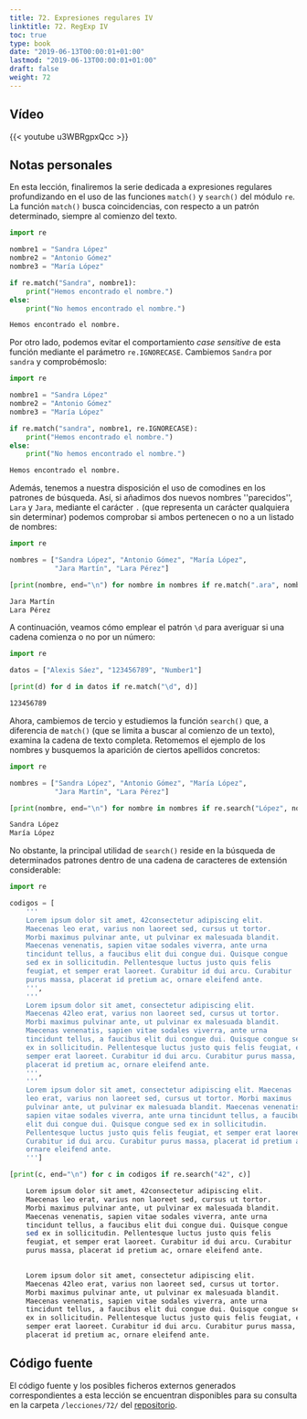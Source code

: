 ```yaml
---
title: 72. Expresiones regulares IV
linktitle: 72. RegExp IV
toc: true
type: book
date: "2019-06-13T00:00:01+01:00"
lastmod: "2019-06-13T00:00:01+01:00"
draft: false
weight: 72
---
```


## Vídeo

{{< youtube u3WBRgpxQcc >}}

## Notas personales

En esta lección, finaliremos la serie dedicada a expresiones regulares profundizando en el uso de las funciones `match()` y `search()` del módulo `re`. La función `match()` busca coincidencias, con respecto a un patrón determinado, siempre al comienzo del texto.

```python
import re

nombre1 = "Sandra López"
nombre2 = "Antonio Gómez"
nombre3 = "María López"

if re.match("Sandra", nombre1):
    print("Hemos encontrado el nombre.")
else:
    print("No hemos encontrado el nombre.")
```

```bash
Hemos encontrado el nombre.
```

Por otro lado, podemos evitar el comportamiento *case sensitive* de esta función mediante el parámetro `re.IGNORECASE`. Cambiemos `Sandra` por `sandra` y comprobémoslo:

```python
import re

nombre1 = "Sandra López"
nombre2 = "Antonio Gómez"
nombre3 = "María López"

if re.match("sandra", nombre1, re.IGNORECASE):
    print("Hemos encontrado el nombre.")
else:
    print("No hemos encontrado el nombre.")
```

```bash
Hemos encontrado el nombre.
```

Además, tenemos a nuestra disposición el uso de comodines en los patrones de búsqueda. Así, si añadimos dos nuevos nombres ''parecidos'', `Lara` y `Jara`, mediante el carácter `.` (que representa un carácter qualquiera sin determinar) podemos comprobar si ambos pertenecen o no a un listado de nombres:

```python
import re

nombres = ["Sandra López", "Antonio Gómez", "María López",
           "Jara Martín", "Lara Pérez"]

[print(nombre, end="\n") for nombre in nombres if re.match(".ara", nombre)]
```

```bash
Jara Martín
Lara Pérez
```

A continuación, veamos cómo emplear el patrón `\d` para averiguar si una cadena comienza o no por un número:

```python
import re

datos = ["Alexis Sáez", "123456789", "Number1"]

[print(d) for d in datos if re.match("\d", d)]
```

```bash
123456789
```

Ahora, cambiemos de tercio y estudiemos la función `search()` que, a diferencia de `match()` (que se limita a buscar al comienzo de un texto), examina la cadena de texto completa. Retomemos el ejemplo de los nombres y busquemos la aparición de ciertos apellidos concretos:

```python
import re

nombres = ["Sandra López", "Antonio Gómez", "María López",
           "Jara Martín", "Lara Pérez"]

[print(nombre, end="\n") for nombre in nombres if re.search("López", nombre)]
```

```bash
Sandra López
María López
```

No obstante, la principal utilidad de `search()` reside en la búsqueda de determinados patrones dentro de una cadena de caracteres de extensión considerable:

```python
import re

codigos = [
    '''
    Lorem ipsum dolor sit amet, 42consectetur adipiscing elit.
    Maecenas leo erat, varius non laoreet sed, cursus ut tortor.
    Morbi maximus pulvinar ante, ut pulvinar ex malesuada blandit.
    Maecenas venenatis, sapien vitae sodales viverra, ante urna
    tincidunt tellus, a faucibus elit dui congue dui. Quisque congue
    sed ex in sollicitudin. Pellentesque luctus justo quis felis
    feugiat, et semper erat laoreet. Curabitur id dui arcu. Curabitur
    purus massa, placerat id pretium ac, ornare eleifend ante.
    ''',
    '''
    Lorem ipsum dolor sit amet, consectetur adipiscing elit.
    Maecenas 42leo erat, varius non laoreet sed, cursus ut tortor.
    Morbi maximus pulvinar ante, ut pulvinar ex malesuada blandit.
    Maecenas venenatis, sapien vitae sodales viverra, ante urna
    tincidunt tellus, a faucibus elit dui congue dui. Quisque congue sed
    ex in sollicitudin. Pellentesque luctus justo quis felis feugiat, et
    semper erat laoreet. Curabitur id dui arcu. Curabitur purus massa,
    placerat id pretium ac, ornare eleifend ante.
    ''',
    '''
    Lorem ipsum dolor sit amet, consectetur adipiscing elit. Maecenas
    leo erat, varius non laoreet sed, cursus ut tortor. Morbi maximus
    pulvinar ante, ut pulvinar ex malesuada blandit. Maecenas venenatis,
    sapien vitae sodales viverra, ante urna tincidunt tellus, a faucibus
    elit dui congue dui. Quisque congue sed ex in sollicitudin.
    Pellentesque luctus justo quis felis feugiat, et semper erat laoreet.
    Curabitur id dui arcu. Curabitur purus massa, placerat id pretium ac,
    ornare eleifend ante.
    ''']

[print(c, end="\n") for c in codigos if re.search("42", c)]
```

```bash
    Lorem ipsum dolor sit amet, 42consectetur adipiscing elit.
    Maecenas leo erat, varius non laoreet sed, cursus ut tortor.
    Morbi maximus pulvinar ante, ut pulvinar ex malesuada blandit.
    Maecenas venenatis, sapien vitae sodales viverra, ante urna
    tincidunt tellus, a faucibus elit dui congue dui. Quisque congue
    sed ex in sollicitudin. Pellentesque luctus justo quis felis
    feugiat, et semper erat laoreet. Curabitur id dui arcu. Curabitur
    purus massa, placerat id pretium ac, ornare eleifend ante.
    

    Lorem ipsum dolor sit amet, consectetur adipiscing elit.
    Maecenas 42leo erat, varius non laoreet sed, cursus ut tortor.
    Morbi maximus pulvinar ante, ut pulvinar ex malesuada blandit.
    Maecenas venenatis, sapien vitae sodales viverra, ante urna
    tincidunt tellus, a faucibus elit dui congue dui. Quisque congue sed
    ex in sollicitudin. Pellentesque luctus justo quis felis feugiat, et
    semper erat laoreet. Curabitur id dui arcu. Curabitur purus massa,
    placerat id pretium ac, ornare eleifend ante.
```

## Código fuente

El código fuente y los posibles ficheros externos generados correspondientes a esta lección se encuentran disponibles para su consulta en la carpeta `/lecciones/72/` del [repositorio](https://github.com/ImAlexisSaez/curso-python-desde-0).
